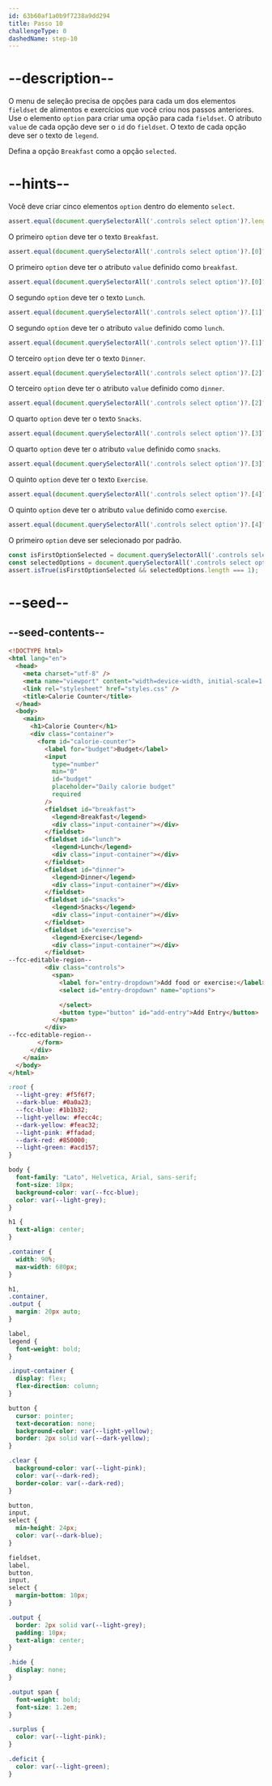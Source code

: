```yaml
---
id: 63b60af1a0b9f7238a9dd294
title: Passo 10
challengeType: 0
dashedName: step-10
---
```


# --description--

O menu de seleção precisa de opções para cada um dos elementos `fieldset` de alimentos e exercícios que você criou nos passos anteriores. Use o elemento `option` para criar uma opção para cada `fieldset`. O atributo `value` de cada opção deve ser o `id` do `fieldset`. O texto de cada opção deve ser o texto de `legend`.

Defina a opção `Breakfast` como a opção `selected`.

# --hints--

Você deve criar cinco elementos `option` dentro do elemento `select`.

```js
assert.equal(document.querySelectorAll('.controls select option')?.length, 5);
```

O primeiro `option` deve ter o texto `Breakfast`.

```js
assert.equal(document.querySelectorAll('.controls select option')?.[0]?.textContent?.trim(), 'Breakfast');
```

O primeiro `option` deve ter o atributo `value` definido como `breakfast`.

```js
assert.equal(document.querySelectorAll('.controls select option')?.[0]?.value, 'breakfast');
```

O segundo `option` deve ter o texto `Lunch`.

```js
assert.equal(document.querySelectorAll('.controls select option')?.[1]?.textContent?.trim(), 'Lunch');
```

O segundo `option` deve ter o atributo `value` definido como `lunch`.

```js
assert.equal(document.querySelectorAll('.controls select option')?.[1]?.value, 'lunch');
```

O terceiro `option` deve ter o texto `Dinner`.

```js
assert.equal(document.querySelectorAll('.controls select option')?.[2]?.textContent?.trim(), 'Dinner');
```

O terceiro `option` deve ter o atributo `value` definido como `dinner`.

```js
assert.equal(document.querySelectorAll('.controls select option')?.[2]?.value, 'dinner');
```

O quarto `option` deve ter o texto `Snacks`.

```js
assert.equal(document.querySelectorAll('.controls select option')?.[3]?.textContent?.trim(), 'Snacks');
```

O quarto `option` deve ter o atributo `value` definido como `snacks`.

```js
assert.equal(document.querySelectorAll('.controls select option')?.[3]?.value, 'snacks');
```

O quinto `option` deve ter o texto `Exercise`.

```js
assert.equal(document.querySelectorAll('.controls select option')?.[4]?.textContent?.trim(), 'Exercise');
```

O quinto `option` deve ter o atributo `value` definido como `exercise`.

```js
assert.equal(document.querySelectorAll('.controls select option')?.[4]?.value, 'exercise');
```

O primeiro `option` deve ser selecionado por padrão.

```js
const isFirstOptionSelected = document.querySelectorAll('.controls select option')?.[0]?.getAttributeNames()?.includes('selected');
const selectedOptions = document.querySelectorAll('.controls select option[selected]');
assert.isTrue(isFirstOptionSelected && selectedOptions.length === 1);
```

# --seed--

## --seed-contents--

```html
<!DOCTYPE html>
<html lang="en">
  <head>
    <meta charset="utf-8" />
    <meta name="viewport" content="width=device-width, initial-scale=1.0" />
    <link rel="stylesheet" href="styles.css" />
    <title>Calorie Counter</title>
  </head>
  <body>
    <main>
      <h1>Calorie Counter</h1>
      <div class="container">
        <form id="calorie-counter">
          <label for="budget">Budget</label>
          <input
            type="number"
            min="0"
            id="budget"
            placeholder="Daily calorie budget"
            required
          />
          <fieldset id="breakfast">
            <legend>Breakfast</legend>
            <div class="input-container"></div>
          </fieldset>
          <fieldset id="lunch">
            <legend>Lunch</legend>
            <div class="input-container"></div>
          </fieldset>
          <fieldset id="dinner">
            <legend>Dinner</legend>
            <div class="input-container"></div>
          </fieldset>
          <fieldset id="snacks">
            <legend>Snacks</legend>
            <div class="input-container"></div>
          </fieldset>
          <fieldset id="exercise">
            <legend>Exercise</legend>
            <div class="input-container"></div>
          </fieldset>
--fcc-editable-region--
          <div class="controls">
            <span>
              <label for="entry-dropdown">Add food or exercise:</label>
              <select id="entry-dropdown" name="options">

              </select>
              <button type="button" id="add-entry">Add Entry</button>
            </span>
          </div>
--fcc-editable-region--
        </form>
      </div>
    </main>
  </body>
</html>
```

```css
:root {
  --light-grey: #f5f6f7;
  --dark-blue: #0a0a23;
  --fcc-blue: #1b1b32;
  --light-yellow: #fecc4c;
  --dark-yellow: #feac32;
  --light-pink: #ffadad;
  --dark-red: #850000;
  --light-green: #acd157;
}

body {
  font-family: "Lato", Helvetica, Arial, sans-serif;
  font-size: 18px;
  background-color: var(--fcc-blue);
  color: var(--light-grey);
}

h1 {
  text-align: center;
}

.container {
  width: 90%;
  max-width: 680px;
}

h1,
.container,
.output {
  margin: 20px auto;
}

label,
legend {
  font-weight: bold;
}

.input-container {
  display: flex;
  flex-direction: column;
}

button {
  cursor: pointer;
  text-decoration: none;
  background-color: var(--light-yellow);
  border: 2px solid var(--dark-yellow);
}

.clear {
  background-color: var(--light-pink);
  color: var(--dark-red);
  border-color: var(--dark-red);
}

button,
input,
select {
  min-height: 24px;
  color: var(--dark-blue);
}

fieldset,
label,
button,
input,
select {
  margin-bottom: 10px;
}

.output {
  border: 2px solid var(--light-grey);
  padding: 10px;
  text-align: center;
}

.hide {
  display: none;
}

.output span {
  font-weight: bold;
  font-size: 1.2em;
}

.surplus {
  color: var(--light-pink);
}

.deficit {
  color: var(--light-green);
}
```

```js

```

